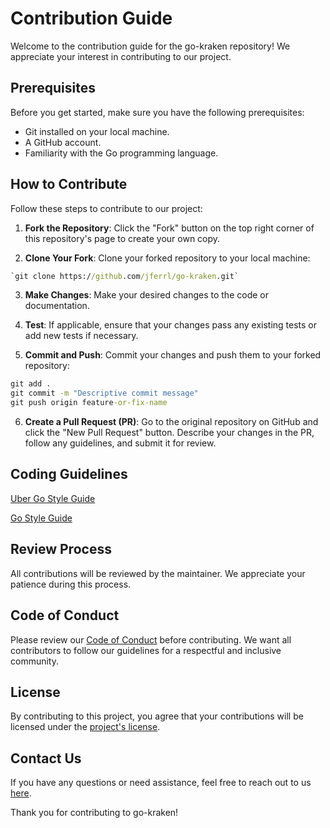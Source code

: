 # Contribution Guide

Welcome to the contribution guide for the go-kraken repository! We appreciate your interest in contributing to our project.

## Prerequisites

Before you get started, make sure you have the following prerequisites:

- Git installed on your local machine.
- A GitHub account.
- Familiarity with the Go programming language.

## How to Contribute

Follow these steps to contribute to our project:

1. **Fork the Repository**: Click the "Fork" button on the top right corner of this repository's page to create your own copy.

2. **Clone Your Fork**: Clone your forked repository to your local machine: 

```cmd
`git clone https://github.com/jferrl/go-kraken.git` 
```

3. **Make Changes**: Make your desired changes to the code or documentation.

4. **Test**: If applicable, ensure that your changes pass any existing tests or add new tests if necessary.

5. **Commit and Push**: Commit your changes and push them to your forked repository:

```cmd
git add .
git commit -m "Descriptive commit message"
git push origin feature-or-fix-name
```

6. **Create a Pull Request (PR)**: Go to the original repository on GitHub and click the "New Pull Request" button. Describe your changes in the PR, follow any guidelines, and submit it for review.

## Coding Guidelines

[Uber Go Style Guide](https://github.com/uber-go/guide/blob/master/style.md)

[Go Style Guide](https://google.github.io/styleguide/go/)

## Review Process

All contributions will be reviewed by the maintainer. We appreciate your patience during this process.

## Code of Conduct

Please review our [Code of Conduct](CODE_OF_CONDUCT.md) before contributing. We want all contributors to follow our guidelines for a respectful and inclusive community.

## License

By contributing to this project, you agree that your contributions will be licensed under the [project's license](LICENSE).

## Contact Us

If you have any questions or need assistance, feel free to reach out to us [here](mailto:jorgeferrerolinacero@gmail.com).

Thank you for contributing to go-kraken!
